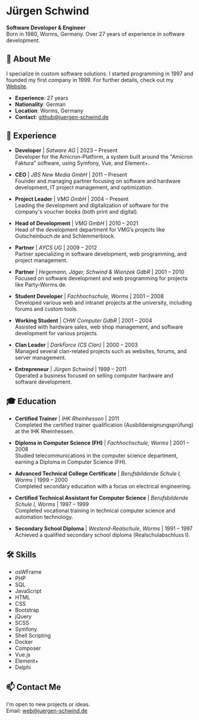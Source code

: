 # Jürgen Schwind

**Software Developer & Engineer**  
Born in 1980, Worms, Germany. Over 27 years of experience in software development.

## 📜 About Me
I specialize in custom software solutions. I started programming in 1997 and founded my first company in 1999. For further details, check out my [Website](https://juergen-schwind.de/).

- **Experience**: 27 years
- **Nationality**: German
- **Location**: Worms, Germany
- **Contact**: github@juergen-schwind.de

## 💼 Experience

- **Developer** | *Satware AG* | 2023 – Present  
  Developer for the Amicron-Platform, a system built around the "Amicron Faktura" software, using Symfony, Vue, and Element+.

- **CEO** | *JBS New Media GmbH* | 2011 – Present  
  Founder and managing partner focusing on software and hardware development, IT project management, and optimization.

- **Project Leader** | *VMG GmbH* | 2004 – Present  
  Leading the development and digitalization of software for the company's voucher books (both print and digital).

- **Head of Development** | *VMG GmbH* | 2010 – 2021  
  Head of the development department for VMG’s projects like Gutscheinbuch.de and Schlemmerblock.

- **Partner** | *AYCS UG* | 2009 – 2012  
  Partner specializing in software development, web programming, and project management.

- **Partner** | *Hegemann, Jäger, Schwind & Wienzek GdbR* | 2001 – 2010  
  Focused on software development and web programming for projects like Party-Worms.de.

- **Student Developer** | *Fachhochschule, Worms* | 2001 – 2008  
  Developed various web and intranet projects at the university, including forums and custom tools.

- **Working Student** | *CHW Computer GdbR* | 2001 – 2004  
  Assisted with hardware sales, web shop management, and software development for various projects.

- **Clan Leader** | *DarkForce (CS Clan)* | 2000 – 2003  
  Managed several clan-related projects such as websites, forums, and server management.

- **Entrepreneur** | *Jürgen Schwind* | 1999 – 2011  
  Operated a business focused on selling computer hardware and software development.


## 🎓 Education

- **Certified Trainer** | *IHK Rheinhessen* | 2011  
  Completed the certified trainer qualification (Ausbildereignungsprüfung) at the IHK Rheinhessen.

- **Diploma in Computer Science (FH)** | *Fachhochschule, Worms* | 2001 – 2008  
  Studied telecommunications in the computer science department, earning a Diploma in Computer Science (FH).

- **Advanced Technical College Certificate** | *Berufsbildende Schule I, Worms* | 1999 – 2000  
  Completed secondary education with a focus on electrical engineering.

- **Certified Technical Assistant for Computer Science** | *Berufsbildende Schule I, Worms* | 1997 – 1999  
  Completed vocational training in technical computer science and automation technology.

- **Secondary School Diploma** | *Westend-Realschule, Worms* | 1991 – 1997  
  Achieved a qualified secondary school diploma (Realschulabschluss I).


## 🛠 Skills

- osWFrame
- PHP
- SQL
- JavaScript
- HTML
- CSS
- Bootstrap
- jQuery
- SCSS
- Symfony
- Shell Scripting
- Docker
- Composer
- Vue.js
- Element+
- Delphi

## 📫 Contact Me

I'm open to new projects or ideas.  
Email: [web@juergen-schwind.de](mailto:web@juergen-schwind.de)
